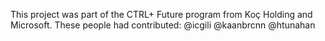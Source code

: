 This project was part of the CTRL+ Future program from Koç Holding and Microsoft.
These people had contributed:
@icgili
@kaanbrcnn
@htunahan
